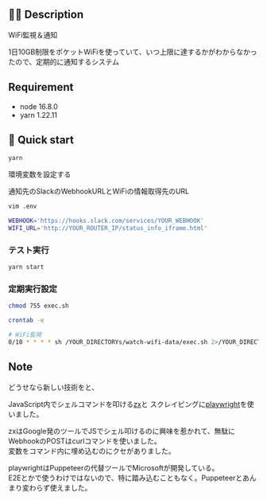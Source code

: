 ## 💁‍♂️ Description

WiFi監視＆通知

1日10GB制限をポケットWiFiを使っていて、いつ上限に達するかがわからなかったので、定期的に通知するシステム


## Requirement

* node 16.8.0
* yarn 1.22.11

## 🚀 Quick start

```bash
yarn
```

環境変数を設定する

通知先のSlackのWebhookURLとWiFiの情報取得先のURL

```bash
vim .env

WEBHOOK='https://hooks.slack.com/services/YOUR_WEBHOOK'
WIFI_URL='http://YOUR_ROUTER_IP/status_info_iframe.html'
```

### テスト実行

```bash
yarn start
```

### 定期実行設定

```bash
chmod 755 exec.sh 
```

```bash
crontab -e

# WiFi監視
0/10 * * * * sh /YOUR_DIRECTORYs/watch-wifi-data/exec.sh 2>/YOUR_DIRECTORYs/watch-wifi-data/error.log
```

## Note

どうせなら新しい技術をと、

JavaScript内でシェルコマンドを叩ける[zx](https://github.com/google/zx)と
スクレイピングに[playwright](https://github.com/microsoft/playwright)を使いました。

zxはGoogle発のツールでJSでシェル叩けるのに興味を惹かれて、無駄にWebhookのPOSTはcurlコマンドを使いました。  
変数をコマンド内に埋め込むのにクセがありました。

playwrightはPuppeteerの代替ツールでMicrosoftが開発している。  
E2Eとかで使うわけではないので、特に踏み込むこともなく。Puppeteerとあんまり変わらず使えました。
